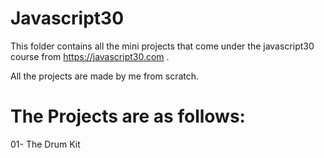 # Javascript30

This folder contains all the mini projects that come under the javascript30 course from  https://javascript30.com . 

All the projects are made by me from scratch.

# The Projects are as follows:

01- The Drum Kit
